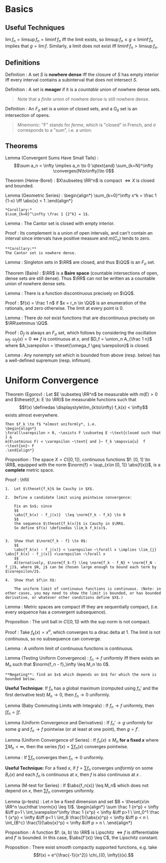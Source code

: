 # Basics

## Useful Techniques
$\lim f_n = \limsup f_n = \liminf f_n$ iff the limit exists, so $\limsup f_n \leq g \leq \liminf f_n$ implies that $g = \lim f$. 
Similarly, a limit does not exist iff $\liminf f_n > \limsup f_n$.

## Definitions

Definition
: A set $S$ is **nowhere dense** iff the closure of $S$ has empty interior iff every interval contains a subinterval that does not intersect $S$.

Definition
: A set is **meager** if it is a *countable* union of nowhere dense sets.

> Note that a *finite* union of nowhere dense is still nowhere dense.

Definition
:	  An $F_\sigma$ set is a union of closed sets, and a $G_\delta$ set is an intersection of opens.
  

> Mnemonic: "F" stands for *ferme*, which is "closed" in French, and $\sigma$ corresponds to a "sum", i.e. a union.

## Theorems

Lemma (Convergent Sums Have Small Tails)
:   $$\sum a_n < \infty \implies a_n \to 0 \qtext{and} \sum_{k=N}^\infty \converges{N\to\infty}\to 0$$

Theorem (Heine-Borel)
: $X\subseteq \RR^n$ is compact $\iff X$ is closed and bounded.

Lemma (Geometric Series)
:   \begin{align*}
    \sum_{k=0}^\infty x^k = \frac 1 {1-x} \iff \abs{x} < 1
    .\end{align*}

    *Corollary:* 
    $\sum_{k=0}^\infty \frac 1 {2^k} = 1$.

Lemma
: The Cantor set is closed with empty interior.

Proof
:   Its complement is a union of open intervals, and can't contain an interval since intervals have positive measure and $m(C_n)$ tends to zero.

    **Corollary:**
    The Cantor set is nowhere dense.


Lemma
:	Singleton sets in $\RR$ are closed, and thus $\QQ$ is an $F_\sigma$ set.

Theorem (Baire)
: $\RR$ is a **Baire space** (countable intersections of open, dense sets are still dense). 
  Thus $\RR$ can not be written as a countable union of nowhere dense sets.

Lemma
:	There is a function discontinuous precisely on $\QQ$.

Proof
: $f(x) = \frac 1 n$ if $x = r_n \in \QQ$ is an enumeration of the rationals, and zero otherwise.
  The limit at every point is 0.

Lemma
:	There *do not* exist functions that are discontinuous precisely on $\RR\setminus \QQ$.

Proof
:   $D_f$ is always an $F_\sigma$ set, which follows by considering the oscillation $\omega_f$.
    $\omega_f(x) = 0 \iff f$ is continuous at $x$, and $D_f = \union_n A_{\frac 1 n}$ where $A_\varepsilon = \theset{\omega_f \geq \varepsilon}$ is closed.

Lemma
:	Any nonempty set which is bounded from above (resp. below) has a well-defined supremum (resp. infimum).

# Uniform Convergence

Theorem (Egorov)
:   Let $E \subseteq \RR^n$ be measurable with $m(E) > 0$ and $\theset{f_k: E \to \RR}$ be measurable functions such that $$f(x) \definedas \displaystyle\lim_{k\to\infty} f_k(x) < \infty$$ exists almost everywhere.

    Then $f_k \to f$ *almost uniformly*, i.e.
    \begin{align*}
    \forall\varepsilon > 0, ~\exists F \subseteq E ~\text{closed such that } &
    m(E\setminus F) < \varepsilon ~\text{ and }~ f_k \mapsvia{u}  f ~\text{on}~ F
    .\end{align*}

Proposition 
: The space $X = C([0, 1])$, continuous functions $f: [0, 1] \to \RR$, equipped with the norm $\norm{f} = \sup_{x\in [0, 1]} \abs{f(x)}$, is a **complete** metric space.

Proof
:   \hfill

    1.  Let $\theset{f_k}$ be Cauchy in $X$.

    2.  Define a candidate limit using pointwise convergence:

        Fix an $x$; since
        $$
        \abs{f_k(x) - f_j(x)}  \leq \norm{f_k - f_k} \to 0
        $$ 
        the sequence $\theset{f_k(x)}$ is Cauchy in $\RR$.
        So define $f(x) \definedas \lim_k f_k(x)$.


    3.  Show that $\norm{f_k - f} \to 0$:
        $$
        \abs{f_k(x) - f_j(x)} < \varepsilon ~\forall x \implies \lim_{j} \abs{f_k(x) - f_j(x)} <\varepsilon ~\forall x
        $$
        Alternatively, $\norm{f_k-f} \leq \norm{f_k - f_N} + \norm{f_N - f_j}$, where $N, j$ can be chosen large enough to bound each term by $\varepsilon/2$.

    4.  Show that $f\in X$:

        The uniform limit of continuous functions is continuous. (Note: in other cases, you may need to show the limit is bounded, or has bounded derivative, or whatever other conditions define $X$.)

Lemma
:	Metric spaces are compact iff they are sequentially compact, (i.e. every sequence has a convergent subsequence).

Proposition
: The unit ball in $C([0, 1])$ with the sup norm is not compact.

Proof 
: Take $f_k(x) = x^n$, which converges to a dirac delta at 1. The limit is not continuous, so no subsequence can converge.

Lemma
:	A uniform limit of continuous functions is continuous.

Lemma (Testing Uniform Convergence)
:   $f_n \to f$ uniformly iff there exists an $M_n$ such that $\norm{f_n - f}_\infty \leq M_n \to 0$.

    **Negating**: find an $x$ which depends on $n$ for which the norm is bounded below.

**Useful Technique**: 
If $f_n$ has a global maximum (computed using $f_n'$ and the first derivative test) $M_n \to 0$, then $f_n \to 0$ uniformly.

Lemma (Baby Commuting Limits with Integrals)
: If $f_n \to f$ uniformly, then $\int f_n = \int f$.

Lemma (Uniform Convergence and Derivatives)
: If $f_n' \to g$ uniformly for some $g$ and $f_n \to f$ pointwise (or at least at one point), then $g = f'$.

Lemma (Uniform Convergence of Series)
: If $f_n(x) \leq M_n$ **for a fixed $x$** where $\sum M_n < \infty$, then the series $f(x) = \sum f_n(x)$ converges pointwise.

Lemma
:	If $\sum f_n$ converges then $f_n \to 0$ uniformly.

**Useful Technique:**
For a fixed $x$, if $f = \sum f_n$ converges *uniformly* on some $B_r(x)$ and each $f_n$ is continuous at $x$, then $f$ is also continuous at $x$ .

Lemma (M-test for Series)
: If $\abs{f_n(x)} \leq M_n$ which does not depend on $x$, then $\sum f_n$ converges uniformly.

Lemma (p-tests)
:   Let $n$ be a fixed dimension and set $B = \theset{x\in \RR^n \suchthat \norm{x} \leq 1}$. 
    \begin{align*}
    \sum \frac 1 {n^p} < \infty &\iff p>1 \\
    \int_\varepsilon^\infty \frac 1 {x^p} < \infty 
    &\iff p>1 \\
    \int_0^1 \frac 1 {x^p} < \infty 
    &\iff p<1 \\
    \int_B \frac{1}{\abs{x}^p} < \infty &\iff p < n \\
    \int_{B^c} \frac{1}{\abs{x}^p} < \infty &\iff p > n \\
    .\end{align*}

Proposition
:   A function $f: (a, b) \to \RR$ is Lipschitz $\iff f$ is differentiable and $f'$ is bounded.
    In this case, $\abs{f'(x)} \leq C$, the Lipschitz constant.

Proposition
: There exist smooth compactly supported functions, e.g. take 
$$f(x) = e^{\frac{-1}{x^2}} \chi_{(0, \infty)}(x).$$
